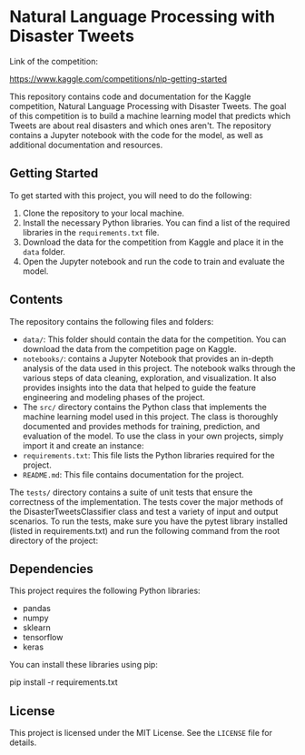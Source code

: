 # Natural Language Processing with Disaster Tweets

Link of the competition: 

https://www.kaggle.com/competitions/nlp-getting-started


This repository contains code and documentation for the Kaggle competition, Natural Language Processing with Disaster Tweets. The goal of this competition is to build a machine learning model that predicts which Tweets are about real disasters and which ones aren't. The repository contains a Jupyter notebook with the code for the model, as well as additional documentation and resources.

## Getting Started

To get started with this project, you will need to do the following:

1. Clone the repository to your local machine.
2. Install the necessary Python libraries. You can find a list of the required libraries in the `requirements.txt` file.
3. Download the data for the competition from Kaggle and place it in the `data` folder.
4. Open the Jupyter notebook and run the code to train and evaluate the model.

## Contents

The repository contains the following files and folders:

- `data/`: This folder should contain the data for the competition. You can download the data from the competition page on Kaggle.
- `notebooks/`: contains a Jupyter Notebook that provides an in-depth analysis of the data used in this project. The notebook walks through the various steps of data cleaning, exploration, and visualization. It also provides insights into the data that helped to guide the feature engineering and modeling phases of the project.
- The `src/` directory contains the Python class that implements the machine learning model used in this project. The class is thoroughly documented and provides methods for training, prediction, and evaluation of the model. To use the class in your own projects, simply import it and create an instance:
- `requirements.txt`: This file lists the Python libraries required for the project.
- `README.md`: This file contains documentation for the project.

The `tests/` directory contains a suite of unit tests that ensure the correctness of the implementation. The tests cover the major methods of the DisasterTweetsClassifier class and test a variety of input and output scenarios. To run the tests, make sure you have the pytest library installed (listed in requirements.txt) and run the following command from the root directory of the project:

## Dependencies

This project requires the following Python libraries:

- pandas
- numpy
- sklearn
- tensorflow
- keras

You can install these libraries using pip:

pip install -r requirements.txt

## License

This project is licensed under the MIT License. See the `LICENSE` file for details.
